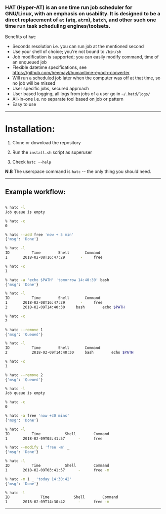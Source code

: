 ### HAT (Hyper-AT) is an one time run job scheduler for GNU/Linux, with an emphasis on usability. It is designed to be a direct replacement of `at` (`atq`, `atrm`), `batch`, and other such one time run task scheduling engines/toolsets.

Benefits of `hat`:

- Seconds resolution i.e. you can run job at the mentioned second
- Use your shell of choice; you're not bound to `/bin/sh`
- Job modification is supported; you can easily modify command, time of an enqueued job
- Flexible datetime specifications, see https://github.com/heemayl/humantime-epoch-converter
- Will run a scheduled job later when the computer was off at that time, so no job will be missed
- User specific jobs, secured approach
- User based logging, all logs from jobs of a user go in `~/.hatd/logs/`
- All-in-one i.e. no separate tool based on job or pattern
- Easy to use

---

# Installation:

1. Clone or download the repository

2. Run the `install.sh` script as superuser

3. Check `hatc --help`

**N.B** The userspace command is `hatc` -- the only thing you should need.

---

## Example workflow:

```bash

% hatc -l
Job queue is empty

% hatc -c
0

% hatc --add free 'now + 5 min'
{'msg': 'Done'}

% hatc -l
ID		    Time		Shell		Command
1	    2018-02-08T16:47:29		  -		free

% hatc -c
1

% hatc -a 'echo $PATH' 'tomorrow 14:40:30' bash
{'msg': 'Done'}

% hatc -l
ID		    Time		Shell		Command
1	    2018-02-08T16:47:29		  -		free
2	    2018-02-09T14:40:30		bash		echo $PATH

% hatc -c
2

% hatc --remove 1
{'msg': 'Queued'}

% hatc -l
ID		    Time		Shell		Command
2           2018-02-09T14:40:30		bash		echo $PATH

% hatc -c
1

% hatc --remove 2
{'msg': 'Queued'}

% hatc -l
Job queue is empty

% hatc -c
0

% hatc -a free 'now +30 mins'
{'msg': 'Done'}

% hatc -l
ID		    Time	       Shell		Command
1	    2018-02-09T03:41:57		 -		free

% hatc --modify 1 'free -m' _
{'msg': 'Done'}

% hatc -l
ID		    Time	       Shell		Command
1	    2018-02-09T03:41:57		 -		free -m

% hatc -m 1 _ 'today 14:30:42'
{'msg': 'Done'}

% hatc -l
ID     		    Time	       Shell		Command
1 	    2018-02-09T14:30:42		 -		free -m


```

---
